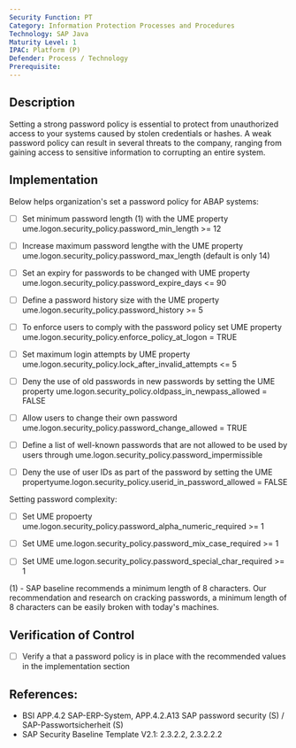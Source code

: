 ```yaml
---
Security Function: PT
Category: Information Protection Processes and Procedures
Technology: SAP Java
Maturity Level: 1
IPAC: Platform (P)
Defender: Process / Technology
Prerequisite:
---
```


## Description

Setting a strong password policy is essential to protect from unauthorized access to your systems caused by stolen credentials or hashes. A weak password policy can result in several threats to the company, ranging from gaining access to sensitive information to corrupting an entire system.

## Implementation

Below helps organization's set a password policy for ABAP systems:

- [ ] Set minimum password length (1) with the UME property ume.logon.security_policy.password_min_length >= 12
- [ ] Increase maximum password lengthe with the UME property ume.logon.security_policy.password_max_length (default is only 14)
- [ ] Set an expiry for passwords to be changed with UME property ume.logon.security_policy.password_expire_days <= 90
- [ ] Define a password history size with the UME property ume.logon.security_policy.password_history >= 5
- [ ] To enforce users to comply with the password policy set UME property ume.logon.security_policy.enforce_policy_at_logon = TRUE
- [ ] Set maximum login attempts by UME property ume.logon.security_policy.lock_after_invalid_attempts <= 5
- [ ] Deny the use of old passwords in new passwords by setting the UME property ume.logon.security_policy.oldpass_in_newpass_allowed = FALSE
- [ ] Allow users to change their own password ume.logon.security_policy.password_change_allowed = TRUE
- [ ] Define a list of well-known passwords that are not allowed to be used by users through ume.logon.security_policy.password_impermissible
- [ ] Deny the use of user IDs as part of the password by setting the UME propertyume.logon.security_policy.userid_in_password_allowed = FALSE


Setting password complexity:
- [ ] Set UME propoerty ume.logon.security_policy.password_alpha_numeric_required >= 1
- [ ] Set UME ume.logon.security_policy.password_mix_case_required >= 1
- [ ] Set UME ume.logon.security_policy.password_special_char_required >= 1


(1) - SAP baseline recommends a minimum length of 8 characters. Our recommendation and research on cracking passwords, a minimum length of 8 characters can be easily broken with today's machines.

## Verification of Control

- [ ] Verify a that a password policy is in place with the recommended values in the implementation section

## References:
- BSI APP.4.2 SAP-ERP-System, APP.4.2.A13 SAP password security (S) / SAP-Passwortsicherheit (S)
- SAP Security Baseline Template V2.1: 2.3.2.2, 2.3.2.2.2
